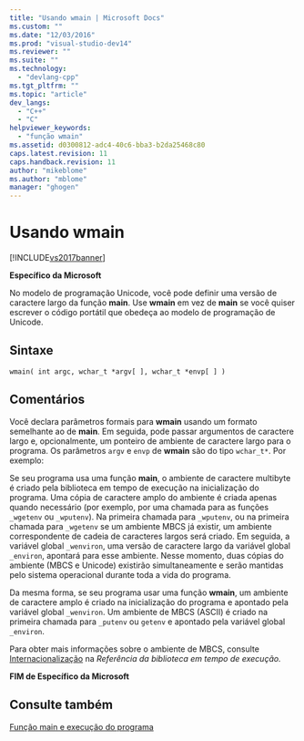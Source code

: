 ```yaml
---
title: "Usando wmain | Microsoft Docs"
ms.custom: ""
ms.date: "12/03/2016"
ms.prod: "visual-studio-dev14"
ms.reviewer: ""
ms.suite: ""
ms.technology: 
  - "devlang-cpp"
ms.tgt_pltfrm: ""
ms.topic: "article"
dev_langs: 
  - "C++"
  - "C"
helpviewer_keywords: 
  - "função wmain"
ms.assetid: d0300812-adc4-40c6-bba3-b2da25468c80
caps.latest.revision: 11
caps.handback.revision: 11
author: "mikeblome"
ms.author: "mblome"
manager: "ghogen"
---
```

# Usando wmain
[!INCLUDE[vs2017banner](../assembler/inline/includes/vs2017banner.md)]

**Específico da Microsoft**  
  
 No modelo de programação Unicode, você pode definir uma versão de caractere largo da função **main**.  Use **wmain** em vez de **main** se você quiser escrever o código portátil que obedeça ao modelo de programação de Unicode.  
  
## Sintaxe  
  
```  
wmain( int argc, wchar_t *argv[ ], wchar_t *envp[ ] )  
```  
  
## Comentários  
 Você declara parâmetros formais para **wmain** usando um formato semelhante ao de **main**.  Em seguida, pode passar argumentos de caractere largo e, opcionalmente, um ponteiro de ambiente de caractere largo para o programa.  Os parâmetros `argv` e `envp` de **wmain** são do tipo `wchar_t*`.  Por exemplo:  
  
 Se seu programa usa uma função **main**, o ambiente de caractere multibyte é criado pela biblioteca em tempo de execução na inicialização do programa.  Uma cópia de caractere amplo do ambiente é criada apenas quando necessário \(por exemplo, por uma chamada para as funções `_wgetenv` ou `_wputenv`\).  Na primeira chamada para `_wputenv`, ou na primeira chamada para `_wgetenv` se um ambiente MBCS já existir, um ambiente correspondente de cadeia de caracteres largos será criado. Em seguida, a variável global `_wenviron`, uma versão de caractere largo da variável global `_environ`, apontará para esse ambiente.  Nesse momento, duas cópias do ambiente \(MBCS e Unicode\) existirão simultaneamente e serão mantidas pelo sistema operacional durante toda a vida do programa.  
  
 Da mesma forma, se seu programa usar uma função **wmain**, um ambiente de caractere amplo é criado na inicialização do programa e apontado pela variável global `_wenviron`.  Um ambiente de MBCS \(ASCII\) é criado na primeira chamada para `_putenv` ou `getenv` e apontado pela variável global `_environ`.  
  
 Para obter mais informações sobre o ambiente de MBCS, consulte [Internacionalização](../c-runtime-library/internationalization.md) na *Referência da biblioteca em tempo de execução.*  
  
 **FIM de Específico da Microsoft**  
  
## Consulte também  
 [Função main e execução do programa](../c-language/main-function-and-program-execution.md)
